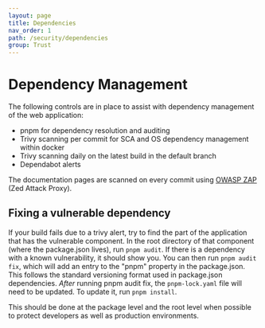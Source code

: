 ```yaml
---
layout: page
title: Dependencies
nav_order: 1
path: /security/dependencies
group: Trust
---
```


# Dependency Management
The following controls are in place to assist with dependency management of the web application:
- pnpm for dependency resolution and auditing
- Trivy scanning per commit for SCA and OS dependency management within docker
- Trivy scanning daily on the latest build in the default branch
- Dependabot alerts

The documentation pages are scanned on every commit using [OWASP ZAP](https://www.zaproxy.org/docs/) (Zed Attack Proxy).

## Fixing a vulnerable dependency
If your build fails due to a trivy alert, try to find the part of the application that has the vulnerable component.
In the root directory of that component (where the package.json lives), run `pnpm audit`.
If there is a dependency with a known vulnerability, it should show you.
You can then run `pnpm audit fix`, which will add an entry to the "pnpm" property in the package.json.
This follows the standard versioning format used in package.json dependencies.
_After_ running pnpm audit fix, the `pnpm-lock.yaml` file will need to be updated.
To update it, run `pnpm install`.

This should be done at the package level and the root level when possible to protect developers as well as production environments.
